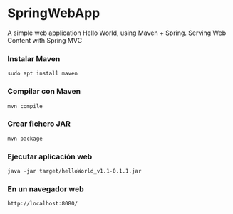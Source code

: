 # SpringWebApp
A simple web application Hello World, using Maven + Spring. Serving Web Content with Spring MVC

### Instalar Maven
```
sudo apt install maven
```

### Compilar con Maven
```
mvn compile
```

### Crear fichero JAR 
```
mvn package
```

### Ejecutar aplicación web
```
java -jar target/helloWorld_v1.1-0.1.1.jar 
```

### En un navegador web
```
http://localhost:8080/
```